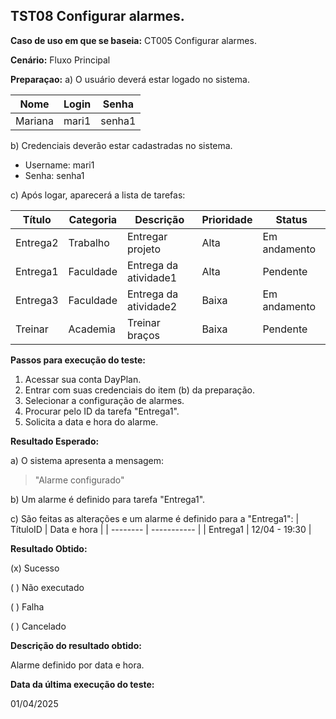 ## TST08 Configurar alarmes.

**Caso de uso em que se baseia:** CT005 Configurar alarmes.

**Cenário:** Fluxo Principal

**Preparaçao:** 
a) O usuário deverá estar logado no sistema.

| Nome               | Login    | Senha  |
|----------          | ------   |------  |
| Mariana            | mari1    | senha1 |

b) Credenciais deverão estar cadastradas no sistema.
* Username: mari1
* Senha: senha1

c) Após logar, aparecerá a lista de tarefas:

| Título     | Categoria  | Descrição             | Prioridade | Status       |
|-------     | ---------  | ----------            | ---------- | -----        |
| Entrega2   | Trabalho   | Entregar projeto      | Alta       | Em andamento |
| Entrega1   | Faculdade  | Entrega da atividade1 | Alta       | Pendente     | 
| Entrega3   | Faculdade  | Entrega da atividade2 | Baixa      | Em andamento |
| Treinar    | Academia   | Treinar braços        | Baixa      | Pendente     |


**Passos para execução do teste:**
1. Acessar sua conta DayPlan.
2. Entrar com suas credenciais do item (b) da preparação.
3. Selecionar a configuração de alarmes.
4. Procurar pelo ID da tarefa "Entrega1".
5. Solicita a data e hora do alarme.

**Resultado Esperado:** 

a) O sistema apresenta a mensagem: 
> "Alarme configurado"

b) Um alarme é definido para tarefa "Entrega1".

c) São feitas as alterações e um alarme é definido para a "Entrega1":
| TítuloID | Data e hora   |
| -------- | -----------   |
| Entrega1 | 12/04 - 19:30 |

**Resultado Obtido:**

(x) Sucesso

( ) Não executado

( ) Falha

( ) Cancelado

**Descrição do resultado obtido:**

Alarme definido por data e hora.

**Data da última execução do teste:**

01/04/2025